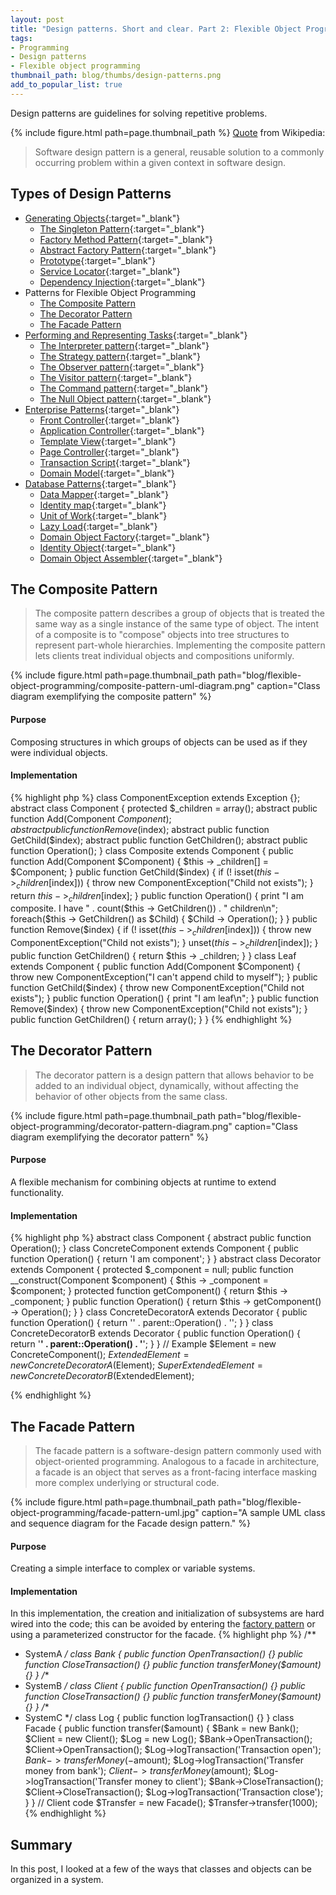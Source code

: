 ```yaml
---
layout: post
title: "Design patterns. Short and clear. Part 2: Flexible Object Programming."
tags:
- Programming
- Design patterns
- Flexible object programming
thumbnail_path: blog/thumbs/design-patterns.png
add_to_popular_list: true
---
```


Design patterns are guidelines for solving repetitive problems.

{% include figure.html path=page.thumbnail_path %}
[Quote](https://en.wikipedia.org/wiki/Software_design_pattern) from Wikipedia:
<blockquote>
  <p>
  Software design pattern is a general, reusable solution to a commonly occurring problem within a given context in software design.
  </p>
</blockquote>

## Types of Design Patterns

* [Generating Objects](https://it.badykov.com/blog/2018/10/07/generating-objects){:target="_blank"}
  * [The Singleton Pattern](https://it.badykov.com/blog/2018/10/07/generating-objects/#the-singleton-pattern){:target="_blank"}
  * [Factory Method Pattern](https://it.badykov.com/blog/2018/10/07/generating-objects/#factory-method-pattern){:target="_blank"}
  * [Abstract Factory Pattern](https://it.badykov.com/blog/2018/10/07/generating-objects/#abstract-factory-pattern){:target="_blank"}
  * [Prototype](https://it.badykov.com/blog/2018/10/07/generating-objects/#prototype){:target="_blank"}
  * [Service Locator](https://it.badykov.com/blog/2018/10/07/generating-objects/#service-locator){:target="_blank"}
  * [Dependency Injection](https://it.badykov.com/blog/2018/10/07/generating-objects/#dependency-injection){:target="_blank"}
* Patterns for Flexible Object Programming
  * [The Composite Pattern](#the-composite-pattern)
  * [The Decorator Pattern](#the-decorator-pattern)
  * [The Facade Pattern](#the-facade-pattern)
* [Performing and Representing Tasks](https://it.badykov.com/blog/2018/10/21/performing-and-representing-tasks){:target="_blank"}
  * [The Interpreter pattern](https://it.badykov.com/blog/2018/10/21/performing-and-representing-tasks/#the-interpreter-pattern){:target="_blank"}
  * [The Strategy pattern](https://it.badykov.com/blog/2018/10/21/performing-and-representing-tasks/#the-strategy-pattern){:target="_blank"}
  * [The Observer pattern](https://it.badykov.com/blog/2018/10/21/performing-and-representing-tasks/#the-observer-pattern){:target="_blank"}
  * [The Visitor pattern](https://it.badykov.com/blog/2018/10/21/performing-and-representing-tasks/#the-visitor-pattern){:target="_blank"}
  * [The Command pattern](https://it.badykov.com/blog/2018/10/21/performing-and-representing-tasks/#the-command-pattern){:target="_blank"}
  * [The Null Object pattern](https://it.badykov.com/blog/2018/10/21/performing-and-representing-tasks/#the-null-object-pattern){:target="_blank"}
* [Enterprise Patterns](https://it.badykov.com/blog/2018/10/28/enterprise-patterns/){:target="_blank"}
  * [Front Controller](https://it.badykov.com/blog/2018/10/28/enterprise-patterns/#front-controller){:target="_blank"}
  * [Application Controller](https://it.badykov.com/blog/2018/10/28/enterprise-patterns/#application-controller){:target="_blank"}
  * [Template View](https://it.badykov.com/blog/2018/10/28/enterprise-patterns/#template-view){:target="_blank"}
  * [Page Controller](https://it.badykov.com/blog/2018/10/28/enterprise-patterns/#page-controller){:target="_blank"}
  * [Transaction Script](https://it.badykov.com/blog/2018/10/28/enterprise-patterns/#transaction-script){:target="_blank"}
  * [Domain Model](https://it.badykov.com/blog/2018/10/28/enterprise-patterns/#domain-model){:target="_blank"}
* [Database Patterns](https://it.badykov.com/blog/2018/10/28/database-patterns/){:target="_blank"}
  * [Data Mapper](https://it.badykov.com/blog/2018/10/28/database-patterns/#data-mapper){:target="_blank"}
  * [Identity map](https://it.badykov.com/blog/2018/10/28/database-patterns/#identity-map){:target="_blank"}
  * [Unit of Work](https://it.badykov.com/blog/2018/10/28/database-patterns/#unit-of-work){:target="_blank"}
  * [Lazy Load](https://it.badykov.com/blog/2018/10/28/database-patterns/#lazy-load){:target="_blank"}
  * [Domain Object Factory](https://it.badykov.com/blog/2018/10/28/database-patterns/#domain-object-factory){:target="_blank"}
  * [Identity Object](https://it.badykov.com/blog/2018/10/28/database-patterns/#identity-object){:target="_blank"}
  * [Domain Object Assembler](https://it.badykov.com/blog/2018/10/28/database-patterns/#domain-object-assembler){:target="_blank"}
  
## The Composite Pattern 

<blockquote>
  <p>
 The composite pattern describes a group of objects that is treated the same way as a single instance of the same type of object. 
 The intent of a composite is to "compose" objects into tree structures to represent part-whole hierarchies. Implementing the composite pattern lets clients treat individual objects and compositions uniformly.
  </p>
</blockquote>
{% include figure.html path=page.thumbnail_path path="blog/flexible-object-programming/composite-pattern-uml-diagram.png" caption="Class diagram exemplifying the composite pattern" %}

#### Purpose
 Composing structures in which groups of objects can be used as if they were individual objects.

#### Implementation 

{% highlight php %}
class ComponentException extends Exception {};
abstract class Component
{
    protected $_children = array();
    abstract public function Add(Component $Component);
    abstract public function Remove($index);
    abstract public function GetChild($index);
    abstract public function GetChildren();
    abstract public function Operation();
}
class Composite extends Component
{
    public function Add(Component $Component)
    {
        $this -> _children[] = $Component;
    }
    public function GetChild($index)
    {
        if (! isset($this -> _children[$index]))
        {
            throw new ComponentException("Child not exists");
        }
        return $this -> _children[$index];
    }
    public function Operation()
    {
        print "I am composite. I have " . count($this -> GetChildren()) . " children\n";
        foreach($this -> GetChildren() as $Child)
        {
            $Child -> Operation();
        }
    }
    public function Remove($index)
    {
        if (! isset($this -> _children[$index]))
        {
            throw new ComponentException("Child not exists");
        }
        unset($this -> _children[$index]);
    }
    public function GetChildren()
    {
        return $this -> _children;
    }
}
class Leaf extends Component
{
    public function Add(Component $Component)
    {
        throw new ComponentException("I can't append child to myself");
    }
    public function GetChild($index)
    {
        throw new ComponentException("Child not exists");
    }
    public function Operation()
    {
        print "I am leaf\n";
    }
    public function Remove($index)
    {
        throw new ComponentException("Child not exists");
    }
    public function GetChildren()
    {
        return array();
    }
}
{% endhighlight %}

## The Decorator Pattern

<blockquote>
  <p>
   The decorator pattern is a design pattern that allows behavior to be added to an individual object, dynamically, without affecting the behavior of other objects from the same class.
  </p>
</blockquote>
{% include figure.html path=page.thumbnail_path path="blog/flexible-object-programming/decorator-pattern-diagram.png" caption="Class diagram exemplifying the decorator pattern" %}

#### Purpose

 A flexible mechanism for combining objects at runtime to extend functionality.

#### Implementation 

{% highlight php %}
abstract class Component
{
    abstract public function Operation();
}
class ConcreteComponent extends Component
{
    public function Operation()
    {
        return 'I am component';
    }
}
abstract class Decorator extends Component
{
    protected
        $_component = null;
    public function __construct(Component $component)
    {
        $this -> _component = $component;
    }
    protected function getComponent()
    {
        return $this -> _component;
    }
    public function Operation()
    {
        return $this -> getComponent() -> Operation();
    }
}
class ConcreteDecoratorA extends Decorator
{
    public function Operation()
    {
        return '<a>' . parent::Operation() . '</a>';
    }
}
class ConcreteDecoratorB extends Decorator
{
    public function Operation()
    {
        return '<strong>' . parent::Operation() . '</strong>';
    }
}
// Example
$Element = new ConcreteComponent();
$ExtendedElement = new ConcreteDecoratorA($Element);
$SuperExtendedElement = new ConcreteDecoratorB($ExtendedElement);

{% endhighlight %}


## The Facade Pattern

<blockquote>
  <p>
  The facade pattern is a software-design pattern commonly used with object-oriented programming. Analogous to a facade in architecture, a facade is an object that serves as a front-facing interface masking more complex underlying or structural code.
  </p>
</blockquote>
{% include figure.html path=page.thumbnail_path path="blog/flexible-object-programming/facade-pattern-uml.jpg" caption="A sample UML class and sequence diagram for the Facade design pattern." %}

#### Purpose

 Creating a simple interface to complex or variable systems.


#### Implementation 

In this implementation, the creation and initialization of subsystems are hard wired into the code; this can be avoided by entering the [factory pattern](https://it.badykov.com/blog/2018/10/07/generating-objects/#factory-method-pattern) or using a 
parameterized constructor for the facade.
{% highlight php %}
/**
 * SystemA
 */
class Bank
{
    public function OpenTransaction() {}
    public function CloseTransaction() {}
    public function transferMoney($amount) {}
}
/**
 * SystemB
 */
class Client
{
    public function OpenTransaction() {}
    public function CloseTransaction() {}
    public function transferMoney($amount) {}
}
/**
 * SystemC
 */
class Log
{
    public function logTransaction() {}
}
class Facade
{
    public function transfer($amount)
    {
        $Bank = new Bank();
        $Client = new Client();
        $Log = new Log();
        $Bank->OpenTransaction();
        $Client->OpenTransaction();
        $Log->logTransaction('Transaction open');
        $Bank->transferMoney(-$amount);
        $Log->logTransaction('Transfer money from bank');
        $Client->transferMoney($amount);
        $Log->logTransaction('Transfer money to client');
        $Bank->CloseTransaction();
        $Client->CloseTransaction();
        $Log->logTransaction('Transaction close');
    }
}
// Client code
$Transfer = new Facade();
$Transfer->transfer(1000);
{% endhighlight %}

## Summary

In this post, I looked at a few of the ways that classes and objects can be organized in a system. 








